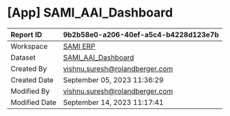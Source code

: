 



# [App] SAMI_AAI_Dashboard

|Report ID|9b2b58e0-a206-40ef-a5c4-b4228d123e7b|
| :--- | :--- |
|Workspace|[SAMI ERP](../Workspaces/SAMI-ERP.md)|
|Dataset|[SAMI_AAI_Dashboard](../Datasets/SAMI_AAI_Dashboard.md)|
|Created By|vishnu.suresh@rolandberger.com|
|Created Date|September 05, 2023 11:36:29|
|Modified By|vishnu.suresh@rolandberger.com|
|Modified Date|September 14, 2023 11:17:41|
